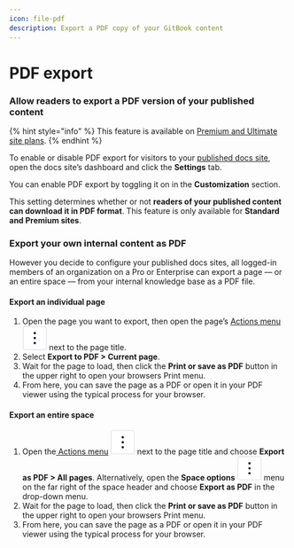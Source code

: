 ```yaml
---
icon: file-pdf
description: Export a PDF copy of your GitBook content
---
```


# PDF export

### Allow readers to export a PDF version of your published content

{% hint style="info" %}
This feature is available on [Premium and Ultimate site plans](https://www.gitbook.com/pricing).
{% endhint %}

To enable or disable PDF export for visitors to your [published docs site](broken-reference), open the docs site’s dashboard and click the **Settings** tab.&#x20;

You can enable PDF export by toggling it on in the **Customization** section.&#x20;

This setting determines whether or not **readers of your published content can download it in PDF format**. This feature is only available for **Standard and Premium sites**.&#x20;

### Export your own internal content as PDF

However you decide to configure your published docs sites, all logged-in members of an organization on a Pro or Enterprise can export a page — or an entire space — from your internal knowledge base as a PDF file.

#### Export an individual page

1. Open the page you want to export, then open the page’s [Actions menu](../resources/gitbook-ui.md#the-actions-menu) <picture><source srcset="../.gitbook/assets/actions - dark.svg" media="(prefers-color-scheme: dark)"><img src="../.gitbook/assets/actions.svg" alt=""></picture> next to the page title.
2. Select **Export to PDF > Current page**.
3. Wait for the page to load, then click the **Print or save as PDF** button in the upper right to open your browsers Print menu.
4. From here, you can save the page as a PDF or open it in your PDF viewer using the typical process for your browser.

#### Export an entire space

1. Open the[ Actions menu](../creating-content/content-structure/) <picture><source srcset="../.gitbook/assets/actions - dark.svg" media="(prefers-color-scheme: dark)"><img src="../.gitbook/assets/actions.svg" alt=""></picture> next to the page title and choose **Export as PDF > All pages**. Alternatively, open the **Space options** <picture><source srcset="../.gitbook/assets/actions - dark.svg" media="(prefers-color-scheme: dark)"><img src="../.gitbook/assets/actions.svg" alt=""></picture> menu on the far right of the space header and choose **Export as PDF** in the drop-down menu.
2. Wait for the page to load, then click the **Print or save as PDF** button in the upper right to open your browsers Print menu.
3. From here, you can save the page as a PDF or open it in your PDF viewer using the typical process for your browser.
